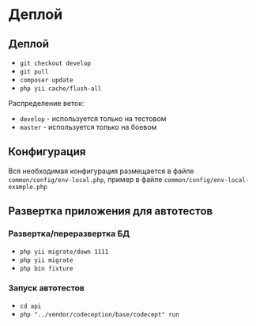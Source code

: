 Деплой
===

## Деплой

* `git checkout develop`
* `git pull`
* `composer update`
* `php yii cache/flush-all`

Распределение веток:

* `develop` - используется только на тестовом
* `master` - используется только на боевом

## Конфигурация

Вся необходимая конфигурация размещается в файле `common/config/env-local.php`, пример в файле `common/config/env-local-example.php`

## Развертка приложения для автотестов

### Развертка/переразвертка БД

* `php yii migrate/down 1111`
* `php yii migrate`
* `php bin fixture`

### Запуск автотестов

* `cd api`
* `php "../vendor/codeception/base/codecept" run`
